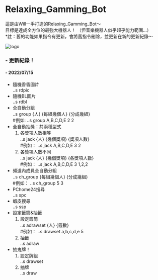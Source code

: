 # Relaxing_Gamming_Bot
這是由Will一手打造的Relaxing_Gamming_Bot～  
目標是達成全方位的最強大機器人！ （但音樂機器人似乎超乎能力範圍...）  
*註：舊的功能如果指令有更新，會將舊指令刪除，並更新在新的更新紀錄～

![logo](https://media.discordapp.net/attachments/958710598881910795/992657664939143208/unknown.png)

### - 更新紀錄！
#### - 2022/07/15

- 隨機香香圖片  
  ..s rdpic
- 隨機BL圖片  
  ..s rdbl         
- 全自動分組  
  ..s group {人} {每組幾個人} {分成幾組}    
  #例如: ..s group A,B,C,D,E 2 2
- 全自動抽獎：共兩種型式  
  1. 各獎項人數相等  
     ..s jack {人} {幾個獎項} {獎項人數}                
     #例如： ..s jack A,B,C,D,E 3 2  
  2. 各獎項人數不同  
     ..s jack {人} {幾個獎項} {各獎項人數}                
     #例如： ..s jack A,B,C,D,E 3 1,2,2  
- 頻道內成員全自動分組  
  ..s ch_group {每組幾個人} {分成幾組}      
  #例如： ..s ch_group 5 3
- PChome24搜尋  
  ..s spc
- 蝦皮搜尋  
  ..s ssp
- 設定籤筒&抽籤  
  1. 設定籤筒  
     ..s adrawset {人} {籤數}        
     #例如： ..s drawset a,b,c,d,e 5
  2. 抽籤  
     ..s adraw  
- 抽鬼牌！  
  1. 設定牌組  
     ..s drawset  
  2. 抽牌  
     ..s draw  
